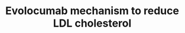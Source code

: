 ---
annotations:
- id: PW:0001347
  parent: regulatory pathway
  type: Pathway Ontology
  value: altered cholesterol transport pathway
- id: PW:0000754
  parent: drug pathway
  type: Pathway Ontology
  value: drug pathway
- id: PW:0000752
  parent: classic metabolic pathway
  type: Pathway Ontology
  value: altered cholesterol biosynthetic pathway
- id: CL:0000182
  parent: native cell
  type: Cell Type Ontology
  value: hepatocyte
authors:
- AlexanderPico
- Egonw
- MaintBot
- Susan
- DeSl
- Eweitz
- Marvin M2
description: 'Evolocumab (Repatha) is an injectable monoclonal antibody that effectively
  reduces LDL-Cholesterol levels. A limited quantity of LDL-Cholesterol is extracted
  from circulative blood when PCSK9-bound LDLR is degraded upon internalization in
  Liver cells. Evolocumab competitively bind PCSK9 away from LDLR complexes, which
  allows LDLR to be recycled, returning to the surface and clearing additional molecules
  of LDL-Cholesterol. '
last-edited: 2021-05-27
ndex: c1d48fa4-8b66-11eb-9e72-0ac135e8bacf
organisms:
- Homo sapiens
redirect_from:
- /index.php/Pathway:WP3408
- /instance/WP3408
- /instance/WP3408_rr118453
revision: r118453
schema-jsonld:
- '@context': https://schema.org/
  '@id': https://wikipathways.github.io/pathways/WP3408.html
  '@type': Dataset
  creator:
    '@type': Organization
    name: WikiPathways
  description: 'Evolocumab (Repatha) is an injectable monoclonal antibody that effectively
    reduces LDL-Cholesterol levels. A limited quantity of LDL-Cholesterol is extracted
    from circulative blood when PCSK9-bound LDLR is degraded upon internalization
    in Liver cells. Evolocumab competitively bind PCSK9 away from LDLR complexes,
    which allows LDLR to be recycled, returning to the surface and clearing additional
    molecules of LDL-Cholesterol. '
  keywords:
  - Evolocumab
  - LDL-Cholesterol
  - LDLR
  - PCSK9
  license: CC0
  name: Evolocumab mechanism to reduce LDL cholesterol
seo: CreativeWork
title: Evolocumab mechanism to reduce LDL cholesterol
wpid: WP3408
---